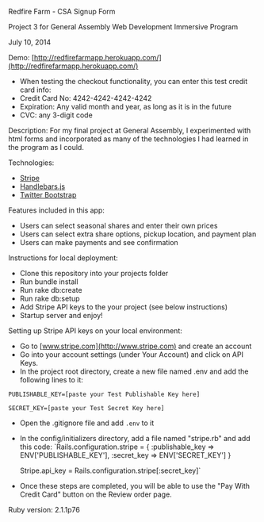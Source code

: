 Redfire Farm - CSA Signup Form

Project 3 for General Assembly Web Development Immersive Program

July 10, 2014

Demo: [http://redfirefarmapp.herokuapp.com/](http://redfirefarmapp.herokuapp.com/)
- When testing the checkout functionality, you can enter this test credit card info:
- Credit Card No: 4242-4242-4242-4242
- Expiration: Any valid month and year, as long as it is in the future
- CVC: any 3-digit code

Description: For my final project at General Assembly, I experimented with html forms and incorporated as many of the technologies I had learned in the program as I could.

Technologies:
- [Stripe](https://github.com/stripe/stripe-ruby)
- [Handlebars.js](http://handlebarsjs.com/)
- [Twitter Bootstrap](http://getbootstrap.com/)


Features included in this app:
- Users can select seasonal shares and enter their own prices
- Users can select extra share options, pickup location, and payment plan
- Users can make payments and see confirmation


Instructions for local deployment:
- Clone this repository into your projects folder
- Run bundle install
- Run rake db:create
- Run rake db:setup
- Add Stripe API keys to the your project (see below instructions)
- Startup server and enjoy!

Setting up Stripe API keys on your local environment:
- Go to [www.stripe.com](http://www.stripe.com) and create an account
- Go into your account settings (under Your Account) and click on API Keys.
- In the project root directory, create a new file named .env and add the following lines to it:

`PUBLISHABLE_KEY=[paste your Test Publishable Key here]`

`SECRET_KEY=[paste your Test Secret Key here]`

- Open the .gitignore file and add `.env` to it

- In the config/initializers directory, add a file named "stripe.rb" and add this code:
  `Rails.configuration.stripe = {
  :publishable_key => ENV['PUBLISHABLE_KEY'],
  :secret_key      => ENV['SECRET_KEY']
  }

  Stripe.api_key = Rails.configuration.stripe[:secret_key]`

- Once these steps are completed, you will be able to use the "Pay With Credit Card" button
on the Review order page.

Ruby version: 2.1.1p76
